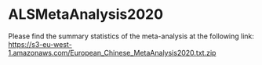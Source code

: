 # ALSMetaAnalysis2020

Please find the summary statistics of the meta-analysis at the following link: https://s3-eu-west-1.amazonaws.com/European_Chinese_MetaAnalysis2020.txt.zip
